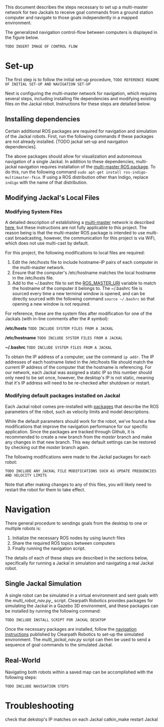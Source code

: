 This document describes the steps necessary to set up a multi-master network for two Jackals to receive goal commands from a ground station computer and navigate to those goals independently in a mapped environment.

The generalized navigation control-flow between computers is displayed in the figure below.

 `TODO INSERT IMAGE OF CONTROL FLOW`

# Set-up

The first step is to follow the initial set-up procedure, `TODO REFERENCE README OF INITIAL SET-UP AND NAVIGATION SET-UP`

Next is configuring the multi-master network for navigation, which requires several steps, including installing file dependencies and modifying existing files on the Jackal robot.  Instructions for these steps are detailed below.

## Installing dependencies

Certain additional ROS packages are required for navigation and simulation of the Jackal robots. First, run the following commands if these packages are not already installed. [TODO jackal set-up and navigation dependencies].

The above packages should allow for visualization and autonomous navigation of a single Jackal. In addition to these dependencies, multi-jackal navigation requires installation of the [multi-master ROS package](http://wiki.ros.org/multimaster_fkie). To do this, run the following command `sudo apt-get install ros-indigo-multimaster-fkie`. If using a ROS distribution other than Indigo, replace `indigo` with the name of that distribution.

## Modifying Jackal's Local Files

### Modifying System Files

A detailed description of establishing a [multi-master](http://wiki.ros.org/multimaster_fkie) network is described [here](http://www.iri.upc.edu/files/scidoc/1607-Multi-master-ROS-systems.pdf), but these instructions are not fully applicable to this project. The reason being is that the multi-master ROS package is intended to use multi-cast broadcasting, however, the communication for this project is via WiFi, which does not use multi-cast by default.

For this project, the following modifications to local files are required:

 1. Edit the /etc/hosts file to include hostname-IP pairs of each computer in the multi-master network.
 2. Ensure that the computer's /etc/hostname matches the local hostname in the /etc/hosts file.
 3. Add to the ~/.bashrc file to set the [ROS_MASTER_URI](http://wiki.ros.org/ROS/EnvironmentVariables#ROS_MASTER_URI) variable to match the hostname of the computer it belongs to. The ~/.bashrc file is sourced every time a new terminal window is opened, and can be directly sourced with the following command `source ~/.bashrc` so that opening a new window is not required.

For reference, these are the system files after modification for one of the Jackals (with in-line comments after the # symbol):

**/etc/hosts**
`TODO INCLUDE SYSTEM FILES FROM A JACKAL`

**/etc/hostname**
`TODO INCLUDE SYSTEM FILES FROM A JACKAL`

**~/.bashrc**
`TODO INCLUDE SYSTEM FILES FROM A JACKAL`

To obtain the IP address of a computer, use the command `ip addr`. The IP addresses of each hostname listed in the /etc/hosts file should match the current IP address of the computer that the hostname is referencing. For our network, each Jackal was assigned a static IP so this number should only need to be set once, however, the desktop's IP is not static, meaning that it's IP address will need to be re-checked after shutdown or restart.

### Modifying default packages installed on Jackal

Each Jackal robot comes pre-installed with [packages](https://github.com/jackal/jackal) that describe the ROS parameters of the robot, such as velocity limits and model descriptions.

While the default parameters should work for the robot, we've found a few modifications that improve the navigation performance for our specific application. Since the packages are tracked through Github, it is recommended to create a new branch from the _master_ branch and make any changes in that new branch. This way default settings can be restored by checking out the _master_ branch again.

The following modifications were made to the Jackal packages for each robot:

`TODO INCLUDE ANY JACKAL FILE MODIFICATIONS SUCH AS UPDATE FREQUENCIES AND VELOCITY LIMITS`

Note that after making changes to any of this files, you will likely need to restart the robot for them to take effect.

# Navigation

There general procedure to sendings goals from the desktop to one or multiple robots is:
1.  Initialize the necessary ROS nodes by using launch files
2. Share the required ROS topics between computers
3. Finally running the navigation script.

The details of each of these steps are described in the sections below, specifically for running a Jackal in simulation and navigating a real Jackal robot.

## Single Jackal Simulation

A single robot can be simulated in a virtual environment and sent goals with the _multi_robot_nav.py__ script. Clearpath Robotics provides packages for simulating the Jackal in a Gazebo 3D environment, and these packages can be installed by running the following command:

`TODO INCLUDE INSTALL SCRIPT FOR JACKAL DESKTOP`

Once the necessary packages are installed, follow the [navigation instructions](http://www.clearpathrobotics.com/assets/guides/jackal/navigation.html) published by Clearpath Robotics to set-up the simulated environment. The _multi_jackal_nav.py_ script can then be used to send a sequence of goal commands to the simulated Jackal.


## Real-World

Navigating both robots within a saved map can be accomplished with the following steps:

`TODO INCLUDE NAVIGATION STEPS`


# Troubleshooting

check that dekstop's IP matches on each Jackal
catkin_make
restart Jackal
